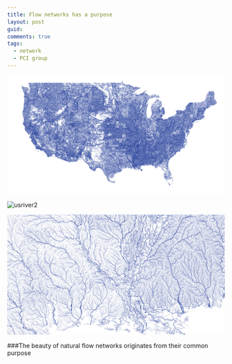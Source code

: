 ```yaml
---
title: Flow networks has a purpose
layout: post
guid:
comments: true
tags:
  - network
  - PCI group
---
```




![usriver1](/media/files/2014-05-28-Flow-networks-has-a-purpose/usriver1.png)

![usriver2](/media/files/2014-05-28-Flow-networks-has-a-purpose/usriver2.png)

![usriver2](/media/files/2014-05-28-Flow-networks-has-a-purpose/usriver3.png)

###The beauty of natural flow networks originates from their common purpose


